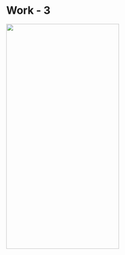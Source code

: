 # Work - 3
<img src="[https://github.com/enesrizayilmaz/picture.png](https://github.com/enesrizayilmaz/Techcareer_Flutter_Bootcamp/blob/main/work_3/picture.png)" width="300" height="600"/>
